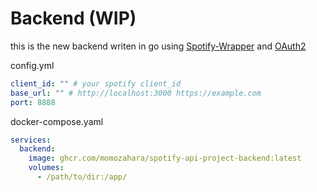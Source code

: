 # Backend (WIP)

this is the new backend writen in go using
[Spotify-Wrapper](https://github.com/zmb3/spotify) and
[OAuth2](https://github.com/golang/oauth2)

config.yml

```yaml
client_id: "" # your spotify client_id
base_url: "" # http://localhost:3000 https://example.com
port: 8888
```

docker-compose.yaml

```yaml
services:
  backend:
    image: ghcr.com/momozahara/spotify-api-project-backend:latest
    volumes:
      - /path/to/dir:/app/
```
